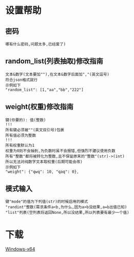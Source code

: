 # 设置帮助
## 密码
    哪有什么密码,问题太多,已经废了)
## random_list(列表抽取)修改指南
    文本&数字(文本要加""),在文本&数字后面加","(英文逗号)
    符合json格式就行
    示例如下
    "random_list": [1,"aa","bb","222"]
## weight(权重)修改指南
    键(你要的): 值(整数)
    !!!
    所有键必须被""(英文双引号)包裹
    所有值必须为整数
    !!!
    所有权重默认为1
    权重为0则不会抽到,为负数时虽不会报错,但强烈不建议使用负数
    所有"整数"都将被转化为整数,且不保留原来的"整数"(str)->(int)
    所以无法对纯数字文本取权重(后期可能会改)
    示例如下
    "weight": {"qwq": 10, "qaq": 0},
## 模式输入
    键"mode"的值为下列值(str)的时候启用的模式
    "randint"整数(需求条件a<b,为什么,因为a>b没结果,a=b出值已知)
    "list"列表(空列表将返回None,所以没结果,所以列表要有最少一个值)

# 下载
[Windows-x64](blob:https://github.com/9fbb853b-321b-441c-baaa-ceb0738dbe1d)
